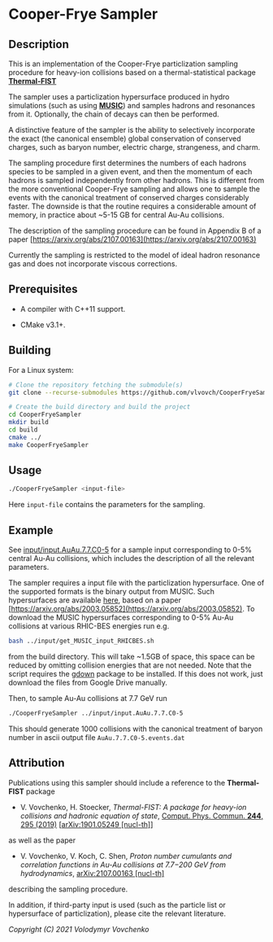 # Cooper-Frye Sampler

## Description

This is an implementation of the Cooper-Frye particlization sampling procedure for heavy-ion collisions based on a thermal-statistical package [**Thermal-FIST**](https://github.com/vlvovch/Thermal-FIST)

The sampler uses a particlization hypersurface produced in hydro simulations (such as using [**MUSIC**](https://github.com/MUSIC-fluid/MUSIC)) and samples hadrons and resonances from it. Optionally, the chain of decays can then be performed.

A distinctive feature of the sampler is the ability to selectively incorporate the exact (the canonical ensemble) global conservation of conserved charges, such as baryon number, electric charge, strangeness, and charm.

The sampling procedure first determines the numbers of each hadrons species to be sampled in a given event, and then the momentum of each hadrons is sampled independently from other hadrons. This is different from the more conventional Cooper-Frye sampling and allows one to sample the events with the canonical treatment of conserved charges considerably faster. The downside is that the routine requires a considerable amount of memory, in practice about ~5-15 GB for central Au-Au collisions.

The description of the sampling procedure can be found in Appendix B of a paper [https://arxiv.org/abs/2107.00163](https://arxiv.org/abs/2107.00163)

Currently the sampling is restricted to the model of ideal hadron resonance gas and does not incorporate viscous corrections.

## Prerequisites

- A compiler with C++11 support. 

- CMake v3.1+.

## Building

For a Linux system:
```bash
# Clone the repository fetching the submodule(s)
git clone --recurse-submodules https://github.com/vlvovch/CooperFryeSampler.git

# Create the build directory and build the project
cd CooperFryeSampler
mkdir build
cd build
cmake ../
make CooperFryeSampler
```

## Usage
```bash
./CooperFryeSampler <input-file>
```

Here `input-file` contains the parameters for the sampling. 

## Example

See [input/input.AuAu.7.7.C0-5](input/input.AuAu.7.7.C0-5) for a sample input corresponding to 0-5% central Au-Au collisions, which includes the description of all the relevant parameters.

The sampler requires a input file with the particlization hypersurface. One of the supported formats is the binary output from MUSIC.
Such hypersurfaces are available [here](https://drive.google.com/drive/folders/1DMml4IXXcilEZaaTpGF2HM_2ICmeydpz?usp=sharing), based on a paper [https://arxiv.org/abs/2003.05852](https://arxiv.org/abs/2003.05852).
To download the MUSIC hypersurfaces corresponding to 0-5% Au-Au collisions at various RHIC-BES energies run e.g.
```bash
bash ../input/get_MUSIC_input_RHICBES.sh 
```
from the build directory. This will take ~1.5GB of space, this space can be reduced by omitting collision energies that are not needed. Note that the script requires the [gdown](https://github.com/wkentaro/gdown) package to be installed. If this does not work, just download the files from Google Drive manually.

Then, to sample Au-Au collisions at 7.7 GeV run
```bash
./CooperFryeSampler ../input/input.AuAu.7.7.C0-5
```
This should generate 1000 collisions with the canonical treatment of baryon number in ascii output file `AuAu.7.7.C0-5.events.dat`


## Attribution
Publications using this sampler should include a reference to the **Thermal-FIST** package

- V. Vovchenko, H. Stoecker, *Thermal-FIST: A package for heavy-ion collisions and hadronic equation of state*, [Comput. Phys. Commun. **244**, 295 (2019)](https://doi.org/10.1016/j.cpc.2019.06.024) [[arXiv:1901.05249 [nucl-th]](https://arxiv.org/abs/1901.05249)]

as well as the paper
- V. Vovchenko, V. Koch, C. Shen, *Proton number cumulants and correlation functions in Au-Au collisions at 7.7−200 GeV from hydrodynamics*, [arXiv:2107.00163 [nucl-th]](https://arxiv.org/abs/2107.00163)

describing the sampling procedure. 

In addition, if third-party input is used (such as the particle list or hypersurface of particlization), please cite the relevant literature.

*Copyright (C) 2021 Volodymyr Vovchenko*
